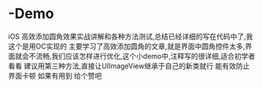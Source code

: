 # -Demo
iOS 高效添加圆角效果实战讲解和各种方法测试,总结已经详细的写在代码中了,我这个是用OC实现的
主要学习了高效添加圆角的文章,就是界面中圆角控件太多,界面就会不流畅,我们应该怎样进行优化,这个小demo中,注释写的很详细,适合初学者看看
建议用第三种方法,直接让UIImageView继承于自己的新类就行 能有效防止界面卡顿
如果有用到 给个赞吧
